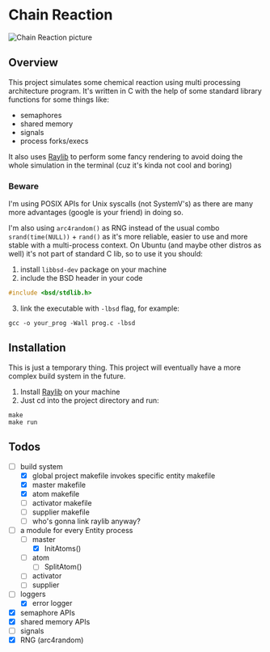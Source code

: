 # Chain Reaction
![Chain Reaction picture](https://chemistrytalk.org/wp-content/uploads/2023/03/640px-NuclearReaction.svg-1.png)

## Overview
This project simulates some chemical reaction using multi processing architecture program. It's written in C with the help of some standard library functions for some things like:
- semaphores
- shared memory
- signals
- process forks/execs

It also uses [Raylib](https://github.com/raysan5/raylib) to perform some fancy rendering to avoid doing the whole simulation in the terminal (cuz it's kinda not cool and boring)

### Beware
I'm using POSIX APIs for Unix syscalls (not SystemV's) as there are many more advantages (google is your friend) in doing so. 

I'm also using `arc4random()` as RNG instead of the usual combo `srand(time(NULL))` + `rand()` as it's more reliable, easier to use and more stable with a multi-process context. On Ubuntu (and maybe other distros as well) it's not part of standard C lib, so to use it you should:
1. install `libbsd-dev` package on your machine
2. include the BSD header in your code
```c 
#include <bsd/stdlib.h>
```
3. link the executable with `-lbsd` flag, for example:
```shell
gcc -o your_prog -Wall prog.c -lbsd
```

## Installation
This is just a temporary thing. This project will eventually have a more complex build system in the future.

1. Install [Raylib](https://github.com/raysan5/raylib) on your machine
2. Just cd into the project directory and run:
```shell
make
make run
```

## Todos
- [ ] build system
    - [x] global project makefile invokes specific entity makefile
    - [x] master makefile
    - [x] atom makefile
    - [ ] activator makefile
    - [ ] supplier makefile
    - [ ] who's gonna link raylib anyway?
- [ ] a module for every Entity process
    - [ ] master
        - [x] InitAtoms()
    - [ ] atom
        - [ ] SplitAtom()
    - [ ] activator
    - [ ] supplier
- [ ] loggers
    - [x] error logger
- [x] semaphore APIs
- [x] shared memory APIs
- [ ] signals
- [x] RNG (arc4random)

